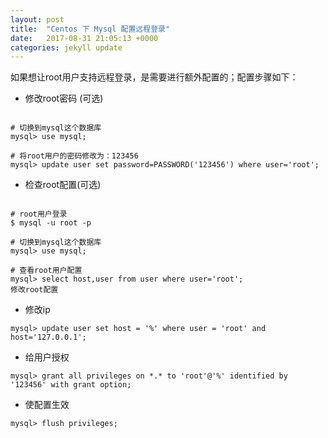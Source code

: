 ```yaml
---
layout: post
title:  "Centos 下 Mysql 配置远程登录"
date:   2017-08-31 21:05:13 +0000
categories: jekyll update
---
```


如果想让root用户支持远程登录，是需要进行额外配置的；配置步骤如下：


* 修改root密码 (可选)

```

# 切换到mysql这个数据库
mysql> use mysql;

# 将root用户的密码修改为：123456
mysql> update user set password=PASSWORD('123456') where user='root';

```

* 检查root配置(可选)

```

# root用户登录
$ mysql -u root -p

# 切换到mysql这个数据库
mysql> use mysql;

# 查看root用户配置
mysql> select host,user from user where user='root';
修改root配置 

```

* 修改ip

```
mysql> update user set host = '%' where user = 'root' and host='127.0.0.1';

```

* 给用户授权

```
mysql> grant all privileges on *.* to 'root'@'%' identified by '123456' with grant option;

```

* 使配置生效

```
mysql> flush privileges;

```
